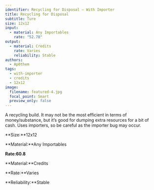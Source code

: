 ```yaml
---
identifier: Recycling for Disposal – With Importer
title: Recycling for Disposal
subtitle: Ture
size: 12x12
input:
  - material: Any Importables
    rate: "52.78"
output:
  - material: Credits
    rate: Varies
    reliability: Stable
authors:
  - Ap0them
tags:
  - with-importer
  - credits
  - 12x12
image:
  filename: featured-4.jpg
  focal_point: Smart
  preview_only: false
---
```

A recycling build. It may not be the most efficient in terms of money/substance, but it’s good for dumping extra resources for a bit of cash. Uses importers, so be careful as the importer bug may occur. 

**Size:**12x12

**Material:**Any Importables

**Rate:60.8**

**Material:**Credits

**Rate:**Varies

**Reliability:**Stable